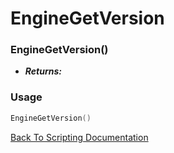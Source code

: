 # EngineGetVersion

### EngineGetVersion()
- ***Returns:*** 

### Usage

```Lua
EngineGetVersion()
```


[Back To Scripting Documentation](../README.md)
